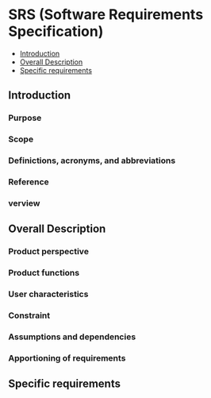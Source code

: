 # SRS (Software Requirements Specification)

  - [Introduction](#Introduction)
  - [Overall Description](#Overal-Description)
  - [Specific requirements](#Specific-requirements)
  
  ## Introduction ##
  
  ### Purpose 
  
  ### Scope
  
  ### Definictions, acronyms, and abbreviations
  
  ### Reference
  
  ### verview
  
  ## Overall Description ##
  
  ### Product perspective
  
  ### Product functions
  
  ### User characteristics
  
  ### Constraint
  
  ### Assumptions and dependencies
  
  ### Apportioning of requirements
  
  ## Specific requirements ##
  
  
